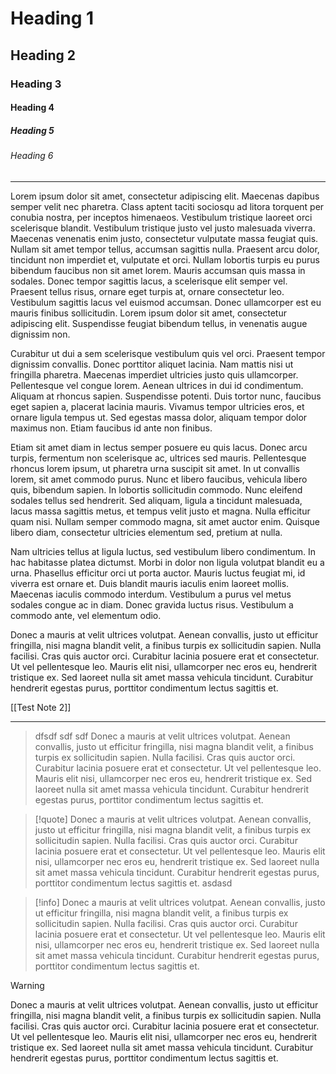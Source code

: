 # Heading 1

## Heading 2

### Heading 3

#### Heading 4

##### Heading 5

###### Heading 6

---

Lorem ipsum dolor sit amet, consectetur adipiscing elit. Maecenas dapibus semper velit nec pharetra. Class aptent taciti sociosqu ad litora torquent per conubia nostra, per inceptos himenaeos. Vestibulum tristique laoreet orci scelerisque blandit. Vestibulum tristique justo vel justo malesuada viverra. Maecenas venenatis enim justo, consectetur vulputate massa feugiat quis. Nullam sit amet tempor tellus, accumsan sagittis nulla. Praesent arcu dolor, tincidunt non imperdiet et, vulputate et orci. Nullam lobortis turpis eu purus bibendum faucibus non sit amet lorem. Mauris accumsan quis massa in sodales. Donec tempor sagittis lacus, a scelerisque elit semper vel. Praesent tellus risus, ornare eget turpis at, ornare consectetur leo. Vestibulum sagittis lacus vel euismod accumsan. Donec ullamcorper est eu mauris finibus sollicitudin. Lorem ipsum dolor sit amet, consectetur adipiscing elit. Suspendisse feugiat bibendum tellus, in venenatis augue dignissim non.

Curabitur ut dui a sem scelerisque vestibulum quis vel orci. Praesent tempor dignissim convallis. Donec porttitor aliquet lacinia. Nam mattis nisi ut fringilla pharetra. Maecenas imperdiet ultricies justo quis ullamcorper. Pellentesque vel congue lorem. Aenean ultrices in dui id condimentum. Aliquam at rhoncus sapien. Suspendisse potenti. Duis tortor nunc, faucibus eget sapien a, placerat lacinia mauris. Vivamus tempor ultricies eros, et ornare ligula tempus ut. Sed egestas massa dolor, aliquam tempor dolor maximus non. Etiam faucibus id ante non finibus.

Etiam sit amet diam in lectus semper posuere eu quis lacus. Donec arcu turpis, fermentum non scelerisque ac, ultrices sed mauris. Pellentesque rhoncus lorem ipsum, ut pharetra urna suscipit sit amet. In ut convallis lorem, sit amet commodo purus. Nunc et libero faucibus, vehicula libero quis, bibendum sapien. In lobortis sollicitudin commodo. Nunc eleifend sodales tellus sed hendrerit. Sed aliquam, ligula a tincidunt malesuada, lacus massa sagittis metus, et tempus velit justo et magna. Nulla efficitur quam nisi. Nullam semper commodo magna, sit amet auctor enim. Quisque libero diam, consectetur ultricies elementum sed, pretium at nulla.

Nam ultricies tellus at ligula luctus, sed vestibulum libero condimentum. In hac habitasse platea dictumst. Morbi in dolor non ligula volutpat blandit eu a urna. Phasellus efficitur orci ut porta auctor. Mauris luctus feugiat mi, id viverra est ornare et. Duis blandit mauris iaculis enim laoreet mollis. Maecenas iaculis commodo interdum. Vestibulum a purus vel metus sodales congue ac in diam. Donec gravida luctus risus. Vestibulum a commodo ante, vel elementum odio.

Donec a mauris at velit ultrices volutpat. Aenean convallis, justo ut efficitur fringilla, nisi magna blandit velit, a finibus turpis ex sollicitudin sapien. Nulla facilisi. Cras quis auctor orci. Curabitur lacinia posuere erat et consectetur. Ut vel pellentesque leo. Mauris elit nisi, ullamcorper nec eros eu, hendrerit tristique ex. Sed laoreet nulla sit amet massa vehicula tincidunt. Curabitur hendrerit egestas purus, porttitor condimentum lectus sagittis et.

[[Test Note 2]]

---

> dfsdf
> sdf
> sdf
> Donec a mauris at velit ultrices volutpat. Aenean convallis, justo ut efficitur fringilla, nisi magna blandit velit, a finibus turpis ex sollicitudin sapien. Nulla facilisi. Cras quis auctor orci. Curabitur lacinia posuere erat et consectetur. Ut vel pellentesque leo. Mauris elit nisi, ullamcorper nec eros eu, hendrerit tristique ex. Sed laoreet nulla sit amet massa vehicula tincidunt. Curabitur hendrerit egestas purus, porttitor condimentum lectus sagittis et.

> [!quote]
> Donec a mauris at velit ultrices volutpat. Aenean convallis, justo ut efficitur fringilla, nisi magna blandit velit, a finibus turpis ex sollicitudin sapien. Nulla facilisi. Cras quis auctor orci. Curabitur lacinia posuere erat et consectetur. Ut vel pellentesque leo. Mauris elit nisi, ullamcorper nec eros eu, hendrerit tristique ex. Sed laoreet nulla sit amet massa vehicula tincidunt. Curabitur hendrerit egestas purus, porttitor condimentum lectus sagittis et.
> asdasd

> [!info]
> Donec a mauris at velit ultrices volutpat. Aenean convallis, justo ut efficitur fringilla, nisi magna blandit velit, a finibus turpis ex sollicitudin sapien. Nulla facilisi. Cras quis auctor orci. Curabitur lacinia posuere erat et consectetur. Ut vel pellentesque leo. Mauris elit nisi, ullamcorper nec eros eu, hendrerit tristique ex. Sed laoreet nulla sit amet massa vehicula tincidunt. Curabitur hendrerit egestas purus, porttitor condimentum lectus sagittis et.

> [!warning]
> Donec a mauris at velit ultrices volutpat. Aenean convallis, justo ut efficitur fringilla, nisi magna blandit velit, a finibus turpis ex sollicitudin sapien. Nulla facilisi. Cras quis auctor orci. Curabitur lacinia posuere erat et consectetur. Ut vel pellentesque leo. Mauris elit nisi, ullamcorper nec eros eu, hendrerit tristique ex. Sed laoreet nulla sit amet massa vehicula tincidunt. Curabitur hendrerit egestas purus, porttitor condimentum lectus sagittis et.

